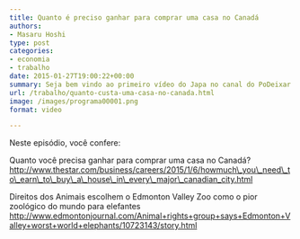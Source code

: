 ```yaml
---
title: Quanto é preciso ganhar para comprar uma casa no Canadá
authors:
- Masaru Hoshi
type: post
categories:
- economia
- trabalho
date: 2015-01-27T19:00:22+00:00
summary: Seja bem vindo ao primeiro vídeo do Japa no canal do PoDeixar. A partir de hoje, seu amigo nipo-brasilo-canadense vai trazer pra vocês notícias atualizadas do que acontece no Canadá, no melhor estilo que gosta ao ouvir o PoDeixar.
url: /trabalho/quanto-custa-uma-casa-no-canada.html
image: /images/programa00001.png
format: video

---
```

Neste episódio, você confere:

Quanto você precisa ganhar para comprar uma casa no Canadá?
http://www.thestar.com/business/careers/2015/1/6/howmuch\_you\_need\_to\_earn\_to\_buy\_a\_house\_in\_every\_major\_canadian_city.html

Direitos dos Animais escolhem o Edmonton Valley Zoo como o pior zoológico do mundo para elefantes
http://www.edmontonjournal.com/Animal+rights+group+says+Edmonton+Valley+worst+world+elephants/10723143/story.html